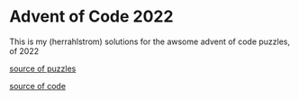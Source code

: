 # Advent of Code 2022

This is my (herrahlstrom) solutions for the awsome advent of code puzzles, of 2022

[source of puzzles](https://adventofcode.com/2022)

[source of code](https://github.com/herrahlstrom/adventofcode-2022)
